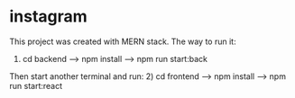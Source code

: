 # instagram
This project was created with MERN stack. The way to run it:
1) cd backend --> npm install --> npm run start:back


Then start another terminal and run: 
2) cd frontend --> npm install --> npm run start:react
